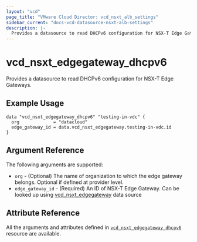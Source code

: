 ```yaml
---
layout: "vcd"
page_title: "VMware Cloud Director: vcd_nsxt_alb_settings"
sidebar_current: "docs-vcd-datasource-nsxt-alb-settings"
description: |-
  Provides a datasource to read DHCPv6 configuration for NSX-T Edge Gateways.
---
```


# vcd\_nsxt\_edgegateway\_dhcpv6

Provides a datasource to read DHCPv6 configuration for NSX-T Edge Gateways.

## Example Usage

```hcl
data "vcd_nsxt_edgegateway_dhcpv6" "testing-in-vdc" {
  org             = "datacloud"
  edge_gateway_id = data.vcd_nsxt_edgegateway.testing-in-vdc.id
}
```

## Argument Reference

The following arguments are supported:

* `org` - (Optional) The name of organization to which the edge gateway belongs. Optional if defined at provider level.
* `edge_gateway_id` - (Required) An ID of NSX-T Edge Gateway. Can be looked up using
  [vcd_nsxt_edgegateway](/providers/vmware/vcd/latest/docs/data-sources/nsxt_edgegateway) data source

## Attribute Reference

All the arguments and attributes defined in
[`vcd_nsxt_edgegateway_dhcpv6`](/providers/vmware/vcd/latest/docs/resources/nsxt_edgegateway_dhcpv6)
resource are available.
